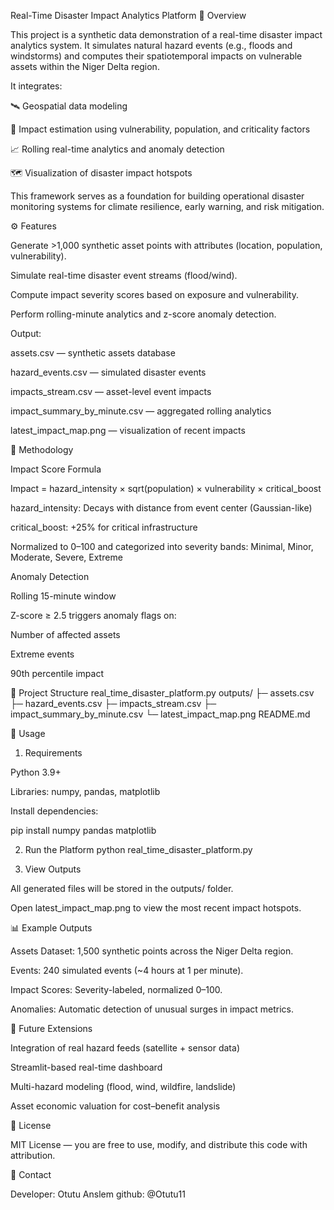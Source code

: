 Real-Time Disaster Impact Analytics Platform
📌 Overview

This project is a synthetic data demonstration of a real-time disaster impact analytics system. It simulates natural hazard events (e.g., floods and windstorms) and computes their spatiotemporal impacts on vulnerable assets within the Niger Delta region.

It integrates:

🛰️ Geospatial data modeling

🤖 Impact estimation using vulnerability, population, and criticality factors

📈 Rolling real-time analytics and anomaly detection

🗺️ Visualization of disaster impact hotspots

This framework serves as a foundation for building operational disaster monitoring systems for climate resilience, early warning, and risk mitigation.

⚙️ Features

Generate >1,000 synthetic asset points with attributes (location, population, vulnerability).

Simulate real-time disaster event streams (flood/wind).

Compute impact severity scores based on exposure and vulnerability.

Perform rolling-minute analytics and z-score anomaly detection.

Output:

assets.csv — synthetic assets database

hazard_events.csv — simulated disaster events

impacts_stream.csv — asset-level event impacts

impact_summary_by_minute.csv — aggregated rolling analytics

latest_impact_map.png — visualization of recent impacts

🧠 Methodology

Impact Score Formula

Impact = hazard_intensity × sqrt(population) × vulnerability × critical_boost


hazard_intensity: Decays with distance from event center (Gaussian-like)

critical_boost: +25% for critical infrastructure

Normalized to 0–100 and categorized into severity bands: Minimal, Minor, Moderate, Severe, Extreme

Anomaly Detection

Rolling 15-minute window

Z-score ≥ 2.5 triggers anomaly flags on:

Number of affected assets

Extreme events

90th percentile impact

📂 Project Structure
real_time_disaster_platform.py
outputs/
 ├─ assets.csv
 ├─ hazard_events.csv
 ├─ impacts_stream.csv
 ├─ impact_summary_by_minute.csv
 └─ latest_impact_map.png
README.md

🚀 Usage
1. Requirements

Python 3.9+

Libraries: numpy, pandas, matplotlib

Install dependencies:

pip install numpy pandas matplotlib

2. Run the Platform
python real_time_disaster_platform.py

3. View Outputs

All generated files will be stored in the outputs/ folder.

Open latest_impact_map.png to view the most recent impact hotspots.

📊 Example Outputs

Assets Dataset: 1,500 synthetic points across the Niger Delta region.

Events: 240 simulated events (~4 hours at 1 per minute).

Impact Scores: Severity-labeled, normalized 0–100.

Anomalies: Automatic detection of unusual surges in impact metrics.

📌 Future Extensions

Integration of real hazard feeds (satellite + sensor data)

Streamlit-based real-time dashboard

Multi-hazard modeling (flood, wind, wildfire, landslide)

Asset economic valuation for cost–benefit analysis

📜 License

MIT License — you are free to use, modify, and distribute this code with attribution.

📧 Contact

Developer: Otutu Anslem
github: @Otutu11
